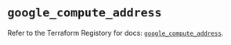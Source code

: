 # `google_compute_address`

Refer to the Terraform Registory for docs: [`google_compute_address`](https://registry.terraform.io/providers/hashicorp/google-beta/4.64.0/docs/resources/google_compute_address).
